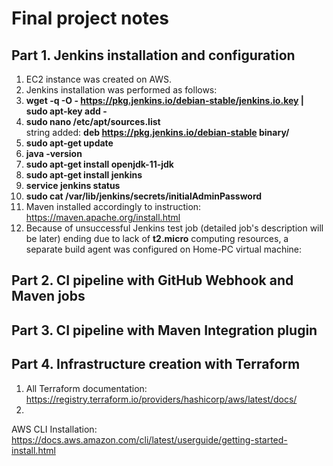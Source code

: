 # Final project notes  

## Part 1. Jenkins installation and configuration  
1. EC2 instance was created on AWS.  
2. Jenkins installation was performed as follows:  
  1. **wget -q -O - https://pkg.jenkins.io/debian-stable/jenkins.io.key | sudo apt-key add -**  
  2. **sudo nano /etc/apt/sources.list**  
	  string added: **deb https://pkg.jenkins.io/debian-stable binary/**  
  3. **sudo apt-get update**  
  4. **java -version**  
  5. **sudo apt-get install openjdk-11-jdk**  
  6. **sudo apt-get install jenkins**  
  7. **service jenkins status**  
  8. **sudo cat /var/lib/jenkins/secrets/initialAdminPassword**  
3. Maven installed accordingly to instruction: https://maven.apache.org/install.html
4. Because of unsuccessful Jenkins test job (detailed job's description will be later) ending due to lack of **t2.micro** computing resources, a separate build agent was configured on Home-PC virtual machine:  


## Part 2. CI pipeline with GitHub Webhook and Maven jobs

## Part 3. CI pipeline with Maven Integration plugin

## Part 4. Infrastructure creation with Terraform  
1. All Terraform documentation:  
https://registry.terraform.io/providers/hashicorp/aws/latest/docs/  
2.

AWS CLI Installation:  
https://docs.aws.amazon.com/cli/latest/userguide/getting-started-install.html
